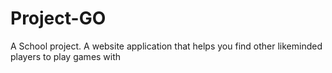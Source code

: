 Project-GO
==========

A School project. A website application that helps you find other likeminded players to play games with
